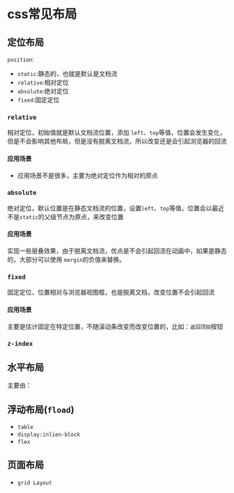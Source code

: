# css常见布局

## 定位布局

`position`:

-   `static`:静态的，也就是默认是文档流
-   `relative`:相对定位
-   `absolute`:绝对定位
-   `fixed`:固定定位

### `relative`

相对定位，初始值就是默认文档流位置，添加 `left`、`top`等值，位置会发生变化，但是不会影响其他布局，但是没有脱离文档流，所以改变还是会引起浏览器的回流

#### 应用场景

-   应用场景不是很多，主要为绝对定位作为相对的原点

### `absolute`

绝对定位，默认位置是在静态文档流的位置，设置`left`、`top`等值，位置会以最近不是`static`的父级节点为原点，来改变位置

#### 应用场景

实现一些层叠效果，由于脱离文档流，优点是不会引起回流在动画中，如果是静态的，大部分可以使用 `margin`的负值来替换。

### `fixed`

固定定位，位置相对与浏览器视图框，也是脱离文档，改变位置不会引起回流

#### 应用场景

主要是估计固定在特定位置，不随滚动条改变而改变位置的，比如：`返回顶部`按钮

### `z-index`



## 水平布局

主要由：

## 浮动布局(`fload`)
-   `table`
-   `display:inlien-block`
-   `flex`

## 页面布局

- `grid Layout`

